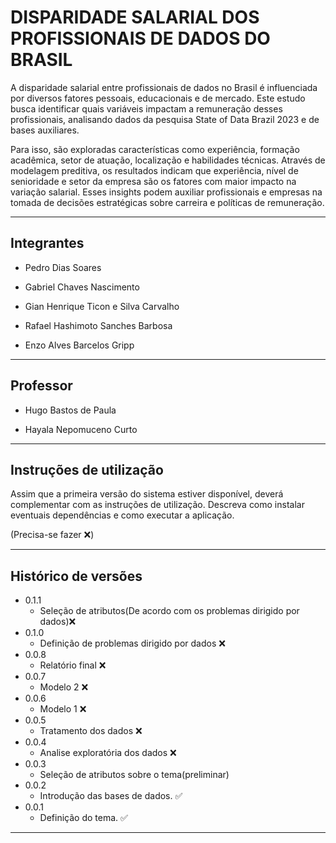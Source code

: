 # DISPARIDADE SALARIAL DOS PROFISSIONAIS DE DADOS DO BRASIL

A disparidade salarial entre profissionais de dados no Brasil é influenciada por diversos fatores pessoais, educacionais e de mercado. Este estudo busca identificar quais variáveis impactam a remuneração desses profissionais, analisando dados da pesquisa State of Data Brazil 2023 e de bases auxiliares. 

Para isso, são exploradas características como experiência, formação acadêmica, setor de atuação, localização e habilidades técnicas. Através de modelagem preditiva, os resultados indicam que experiência, nível de senioridade e setor da empresa são os fatores com maior impacto na variação salarial. Esses insights podem auxiliar profissionais e empresas na tomada de decisões estratégicas sobre carreira e políticas de remuneração.

---

## Integrantes

* Pedro Dias Soares

* Gabriel Chaves Nascimento

* Gian Henrique Ticon e Silva Carvalho

* Rafael Hashimoto Sanches Barbosa

* Enzo Alves Barcelos Gripp

---

## Professor

* Hugo Bastos de Paula

* Hayala Nepomuceno Curto

---

## Instruções de utilização


Assim que a primeira versão do sistema estiver disponível, deverá complementar com as instruções de utilização. Descreva como instalar eventuais dependências e como executar a aplicação.

(Precisa-se fazer ❌)

---

## Histórico de versões

* 0.1.1
    * Seleção de atributos(De acordo com os problemas dirigido por dados)❌
* 0.1.0
    * Definição de problemas dirigido por dados ❌
* 0.0.8
    * Relatório final ❌
* 0.0.7
    * Modelo 2 ❌
* 0.0.6
    * Modelo 1 ❌
* 0.0.5
    * Tratamento dos dados ❌
* 0.0.4
    * Analise exploratória dos dados ❌
* 0.0.3
    * Seleção de atributos sobre o tema(preliminar)
* 0.0.2
    * Introdução das bases de dados. ✅
* 0.0.1
    * Definição do tema. ✅
    
---
